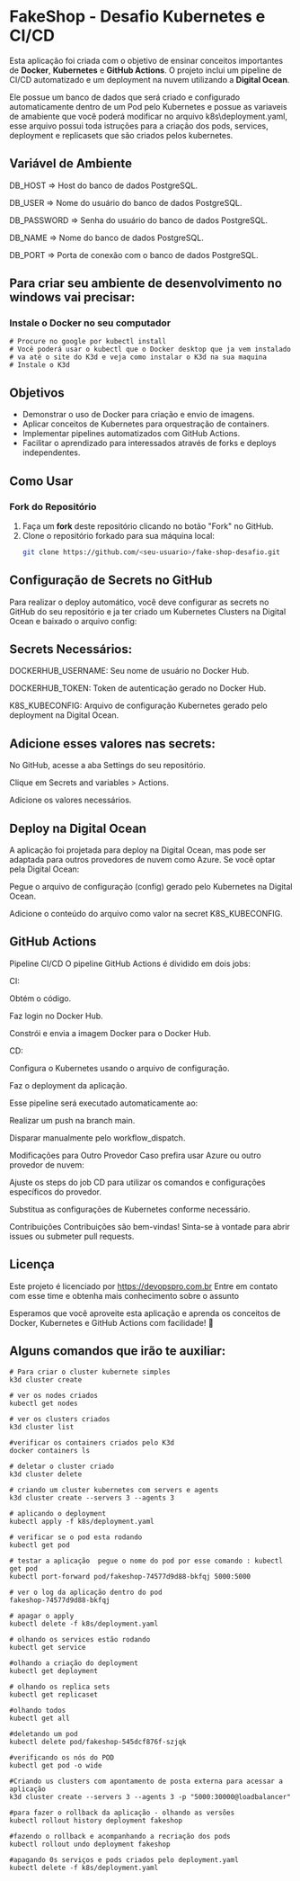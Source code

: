 # FakeShop - Desafio Kubernetes e CI/CD

Esta aplicação foi criada com o objetivo de ensinar conceitos importantes de **Docker**, **Kubernetes** e **GitHub Actions**. O projeto inclui um pipeline de CI/CD automatizado e um deployment na nuvem utilizando a **Digital Ocean**. 

Ele possue um banco de dados que será criado e configurado automaticamente dentro de um Pod pelo Kubernetes e possue as variaveis de amabiente que você poderá modificar no arquivo k8s\deployment.yaml, esse arquivo possui toda istruções para a criação dos pods, services, deployment e replicasets que são criados pelos kubernetes.

## Variável de Ambiente
DB_HOST	=> Host do banco de dados PostgreSQL.

DB_USER => Nome do usuário do banco de dados PostgreSQL.

DB_PASSWORD	=> Senha do usuário do banco de dados PostgreSQL.

DB_NAME	=>	Nome do banco de dados PostgreSQL.

DB_PORT	=>	Porta de conexão com o banco de dados PostgreSQL.



## Para criar seu ambiente de desenvolvimento no windows vai precisar:
### Instale o Docker no seu computador
    # Procure no google por kubectl install
    # Você poderá usar o kubectl que o Docker desktop que ja vem instalado
    # va até o site do K3d e veja como instalar o K3d na sua maquina
    # Instale o K3d

## Objetivos
- Demonstrar o uso de Docker para criação e envio de imagens.
- Aplicar conceitos de Kubernetes para orquestração de containers.
- Implementar pipelines automatizados com GitHub Actions.
- Facilitar o aprendizado para interessados através de forks e deploys independentes.

## Como Usar
### Fork do Repositório
1. Faça um **fork** deste repositório clicando no botão "Fork" no GitHub.
2. Clone o repositório forkado para sua máquina local:
   ```bash
   git clone https://github.com/<seu-usuario>/fake-shop-desafio.git

## Configuração de Secrets no GitHub
Para realizar o deploy automático, você deve configurar as secrets no GitHub do seu repositório e ja ter criado um Kubernetes Clusters na Digital Ocean e baixado o arquivo config:

## Secrets Necessários:

DOCKERHUB_USERNAME: Seu nome de usuário no Docker Hub.

DOCKERHUB_TOKEN: Token de autenticação gerado no Docker Hub.

K8S_KUBECONFIG: Arquivo de configuração Kubernetes gerado pelo deployment na Digital Ocean.

## Adicione esses valores nas secrets:

No GitHub, acesse a aba Settings do seu repositório.

Clique em Secrets and variables > Actions.

Adicione os valores necessários.

## Deploy na Digital Ocean
A aplicação foi projetada para deploy na Digital Ocean, mas pode ser adaptada para outros provedores de nuvem como Azure. Se você optar pela Digital Ocean:

Pegue o arquivo de configuração (config) gerado pelo Kubernetes na Digital Ocean.

Adicione o conteúdo do arquivo como valor na secret K8S_KUBECONFIG.

## GitHub Actions
Pipeline CI/CD
O pipeline GitHub Actions é dividido em dois jobs:

CI:

Obtém o código.

Faz login no Docker Hub.

Constrói e envia a imagem Docker para o Docker Hub.

CD:

Configura o Kubernetes usando o arquivo de configuração.

Faz o deployment da aplicação.

Esse pipeline será executado automaticamente ao:

Realizar um push na branch main.

Disparar manualmente pelo workflow_dispatch.

Modificações para Outro Provedor
Caso prefira usar Azure ou outro provedor de nuvem:

Ajuste os steps do job CD para utilizar os comandos e configurações específicos do provedor.

Substitua as configurações de Kubernetes conforme necessário.

Contribuições
Contribuições são bem-vindas! Sinta-se à vontade para abrir issues ou submeter pull requests.

## Licença
Este projeto é licenciado por https://devopspro.com.br
Entre em contato com esse time e obtenha mais conhecimento sobre o assunto

Esperamos que você aproveite esta aplicação e aprenda os conceitos de Docker, Kubernetes e GitHub Actions com facilidade! 🚀

## Alguns comandos que irão te auxiliar:
    # Para criar o cluster kubernete simples
    k3d cluster create

    # ver os nodes criados
    kubectl get nodes

    # ver os clusters criados
    k3d cluster list

    #verificar os containers criados pelo K3d
    docker containers ls

    # deletar o cluster criado
    k3d cluster delete

    # criando um cluster kubernetes com servers e agents
    k3d cluster create --servers 3 --agents 3

    # aplicando o deployment
    kubectl apply -f k8s/deployment.yaml

    # verificar se o pod esta rodando
    kubectl get pod

    # testar a aplicação  pegue o nome do pod por esse comando : kubectl get pod
    kubectl port-forward pod/fakeshop-74577d9d88-bkfqj 5000:5000

    # ver o log da aplicação dentro do pod
    fakeshop-74577d9d88-bkfqj

    # apagar o apply
    kubectl delete -f k8s/deployment.yaml

    # olhando os services estão rodando
    kubectl get service

    #olhando a criação do deployment
    kubectl get deployment

    # olhando os replica sets
    kubectl get replicaset

    #olhando todos
    kubectl get all

    #deletando um pod 
    kubectl delete pod/fakeshop-545dcf876f-szjqk

    #verificando os nós do POD
    kubectl get pod -o wide

    #Criando us clusters com apontamento de posta externa para acessar a aplicação
    k3d cluster create --servers 3 --agents 3 -p "5000:30000@loadbalancer"

    #para fazer o rollback da aplicação - olhando as versões
    kubectl rollout history deployment fakeshop

    #fazendo o rollback e acompanhando a recriação dos pods
    kubectl rollout undo deployment fakeshop

    #apagando 0s serviços e pods criados pelo deployment.yaml
    kubectl delete -f k8s/deployment.yaml
